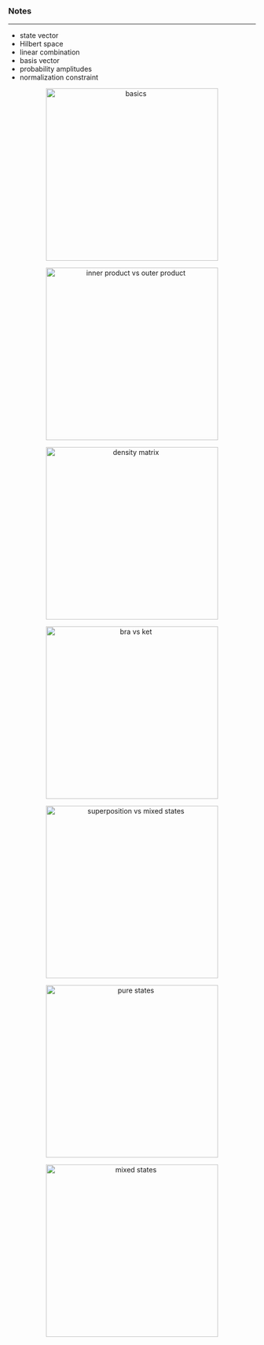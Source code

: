 ### Notes
<hr/>

* state vector
* Hilbert space
* linear combination
* basis vector
* probability amplitudes
* normalization constraint

<p align="center">
  <img src="../Books/PeterWittek/images/01.png" width="350" title="basics">
</p>

<p align="center">
  <img src="../Books/PeterWittek/images/02.png" width="350" title="inner product vs outer product">
</p>

<p align="center">
  <img src="../Books/PeterWittek/images/03.png" width="350" title="density matrix">
</p>

<p align="center">
  <img src="../Books/PeterWittek/images/04.png" width="350" title="bra vs ket">
</p>

<p align="center">
  <img src="../Books/PeterWittek/images/05.png" width="350" title="superposition vs mixed states">
</p>

<p align="center">
  <img src="../Books/PeterWittek/images/06.png" width="350" title="pure states">
</p>

<p align="center">
  <img src="../Books/PeterWittek/images/07.png" width="350" title="mixed states">
</p>



